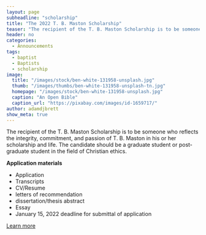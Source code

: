 ```yaml
---
layout: page
subheadline: "scholarship"
title: "The 2022 T. B. Maston Scholarship"
teaser: "The recipient of the T. B. Maston Scholarship is to be someone who reflects the integrity, commitment, and passion of T. B. Maston in his or her scholarship and life. The candidate should be a graduate student or post-graduate student in the field of Christian ethics."
header: no
categories:
  - Announcements
tags:
  - baptist
  - Baptists
  - scholarship
image:
  title: "/images/stock/ben-white-131958-unsplash.jpg"
  thumb: "/images/thumbs/ben-white-131958-unsplash-tn.jpg"
  homepage: "/images/stock/ben-white-131958-unsplash.jpg"
  caption: "An Open Bible"
  caption_url: "https://pixabay.com/images/id-1659717/"
author: adamdjbrett
show_meta: true
---
```

The recipient of the T. B. Maston Scholarship is to be someone who reflects the integrity, commitment, and passion of T. B. Maston in his or her scholarship and life. The candidate should be a graduate student or post-graduate student in the field of Christian ethics.

**Application materials**
* Application
* Transcripts
* CV/Resume
* letters of recommendation
* dissertation/thesis abstract
* Essay
* January 15, 2022 deadline for submittal of application

[Learn more](https://tbmaston.org/scholarships/)

